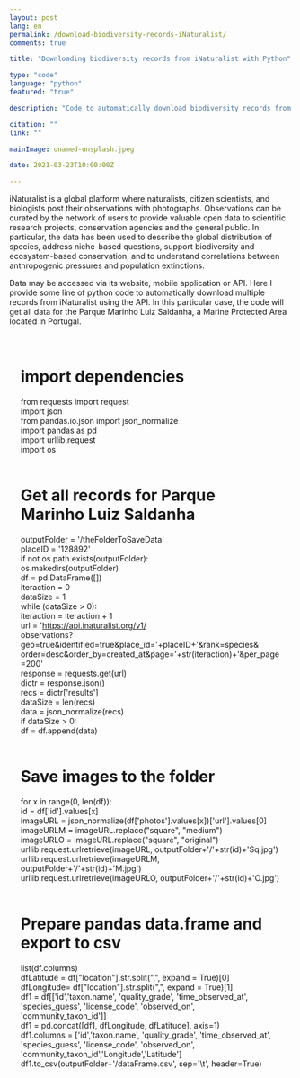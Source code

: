 ```yaml
---
layout: post
lang: en
permalink: /download-biodiversity-records-iNaturalist/
comments: true

title: "Downloading biodiversity records from iNaturalist with Python"

type: "code"
language: "python"
featured: "true"

description: "Code to automatically download biodiversity records from iNaturalist, the most recognised citizen science initiative."

citation: ""
link: ""

mainImage: unamed-unsplash.jpeg

date: 2021-03-23T10:00:00Z

---
```


iNaturalist is a global platform where naturalists, citizen scientists, and biologists post their observations with photographs. Observations can be curated by the network of users to provide valuable open data to scientific research projects, conservation agencies and the general public. In particular, the data has been used to describe the global distribution of species, address niche-based questions, support biodiversity and ecosystem-based conservation, and to understand correlations between anthropogenic pressures and population extinctions.

Data may be accessed via its website, mobile application or API. Here I provide some line of python code to automatically download multiple records from iNaturalist using the API. In this particular case, the code will get all data for the Parque Marinho Luiz Saldanha, a Marine Protected Area located in Portugal.

<div style="padding: 20px" class="border-radius-05 bg-gray font-family-secondary font-small text-dark">

# import dependencies<br>
from requests import request<br>
import json<br>
from pandas.io.json import json_normalize<br>
import pandas as pd<br>
import urllib.request<br>
import os<br><br>

# Get all records for Parque Marinho Luiz Saldanha<br>
outputFolder = '/theFolderToSaveData'<br>
placeID = '128892'<br>
if not os.path.exists(outputFolder):<br>
    os.makedirs(outputFolder)<br>
df = pd.DataFrame([])<br>
iteraction = 0<br>
dataSize = 1<br>
while (dataSize > 0):<br>
    iteraction = iteraction + 1<br>
    url = 'https://api.inaturalist.org/v1/<br>
    observations?geo=true&identified=true&place_id='+placeID+'&rank=species&<br>
    order=desc&order_by=created_at&page='+str(iteraction)+'&per_page=200'<br>
    response = requests.get(url)<br>
    dictr = response.json()<br>
    recs = dictr['results']<br>
    dataSize = len(recs)<br>
    data = json_normalize(recs)<br>
    if dataSize > 0:<br>
        df = df.append(data)<br><br>

# Save images to the folder<br>
for x in range(0, len(df)):<br>
    id = df['id'].values[x]<br>
    imageURL = json_normalize(df['photos'].values[x])['url'].values[0]<br>
    imageURLM = imageURL.replace("square", "medium")<br>
    imageURLO = imageURL.replace("square", "original")<br>
    urllib.request.urlretrieve(imageURL, outputFolder+'/'+str(id)+'Sq.jpg')<br>
    urllib.request.urlretrieve(imageURLM, outputFolder+'/'+str(id)+'M.jpg')<br>
    urllib.request.urlretrieve(imageURLO, outputFolder+'/'+str(id)+'O.jpg')<br><br>

# Prepare pandas data.frame and export to csv<br>
list(df.columns)<br>
dfLatitude = df["location"].str.split(",", expand = True)[0]<br>
dfLongitude= df["location"].str.split(",", expand = True)[1]<br>
df1 = df[['id','taxon.name', 'quality_grade', 'time_observed_at', 'species_guess', 'license_code', 'observed_on', <br> 'community_taxon_id']]<br>
df1 = pd.concat([df1, dfLongitude, dfLatitude], axis=1)<br>
df1.columns = ['id','taxon.name', 'quality_grade', 'time_observed_at', 'species_guess', 'license_code', 'observed_on', <br> 'community_taxon_id','Longitude','Latitude']<br>
df1.to_csv(outputFolder+'/dataFrame.csv', sep='\t', header=True)
</div>
